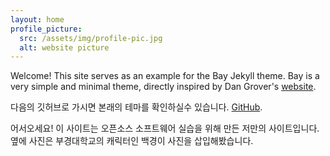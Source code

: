 ```yaml
---
layout: home
profile_picture:
  src: /assets/img/profile-pic.jpg
  alt: website picture
---
```


<p>
  Welcome! This site serves as an example for the Bay Jekyll theme. Bay is a very simple and minimal theme, directly inspired by Dan Grover's <a href="http://dangrover.com">website</a>.
</p>

<p>
  다음의 깃허브로 가시면 본래의 테마를 확인하실수 있습니다. <a href="https://github.com/eliottvincent/bay">GitHub</a>.
</p>

<p>
  어서오세요! 이 사이트는 오픈소스 소프트웨어 실습을 위해 만든 저만의 사이트입니다. 옆에 사진은 부경대학교의 캐릭터인 백경이 사진을 삽입해봤습니다.
</p>
